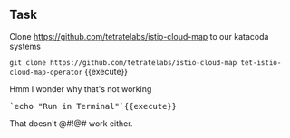 ## Task

Clone https://github.com/tetratelabs/istio-cloud-map to our katacoda systems

`git clone https://github.com/tetratelabs/istio-cloud-map tet-istio-cloud-map-operator` {{execute}}

Hmm I wonder why that's not working 

<pre>`echo "Run in Terminal"`{{execute}}</pre>

That doesn't @#!@# work either.

